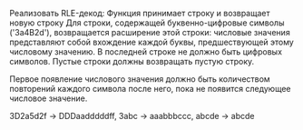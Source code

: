Реализовать RLE-декод: 
Функция принимает строку и возвращает новую строку 
Для строки, содержащей буквенно-цифровые символы ('3a4B2d'), возвращается расширение этой строки: числовые значения представляют собой вхождение каждой буквы, предшествующей этому числовому значению. В последней строке не должно быть цифровых символов. Пустые строки должны возвращать пустую строку.

Первое появление числового значения должно быть количеством повторений каждого символа после него, пока не появится следующее числовое значение.

3D2a5d2f -> DDDaadddddff, 3abc -> aaabbbccc, abcde -> abcde
 